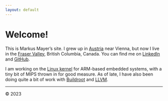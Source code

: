 ```yaml
---
layout: default
---
```


# Welcome!

This is Markus Mayer&#8217;s site. I grew up in
[Austria](https://en.wikipedia.org/wiki/Austria) near Vienna, but now I live
in the [Fraser Valley](https://en.wikipedia.org/wiki/Fraser_Valley), British
Columbia, Canada. You can find me on
[LinkedIn](https://ca.linkedin.com/in/mmayer/) and
[GitHub](https://github.com/mmayer/).

I am working on the [Linux kernel](https://www.kernel.org) for ARM-based
embedded systems, with a tiny bit of MIPS thrown in for good measure. As of
late, I have also been doing quite a bit of work with
[Buildroot](https://www.buildroot.org) and [LLVM](https://www.llvm.org/).

* * *

&copy; 2023
